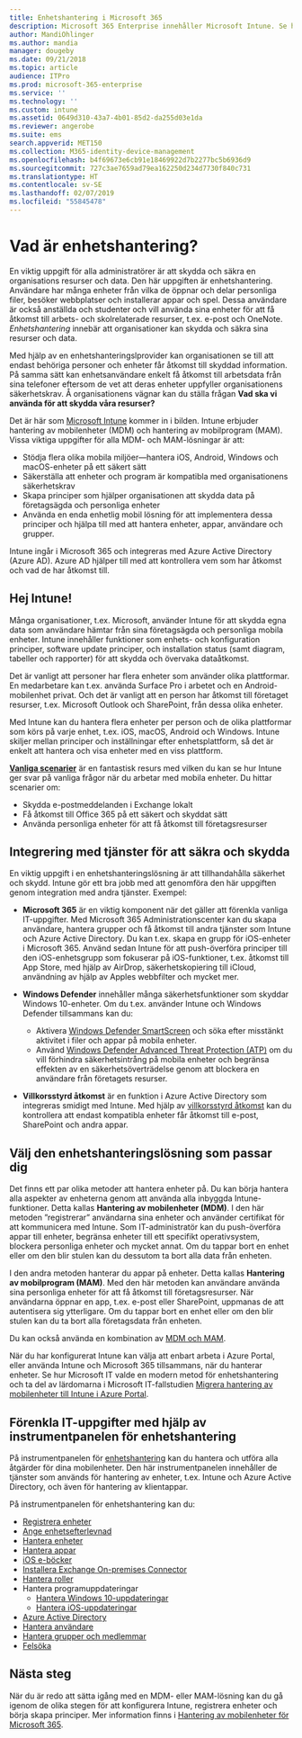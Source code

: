 ```yaml
---
title: Enhetshantering i Microsoft 365
description: Microsoft 365 Enterprise innehåller Microsoft Intune. Se hur Intune tillhandahåller hantering av mobilenheter och hantering av mobilprogram för din organisation, inklusive vanliga scenarier, och använder Intune för att distribuera Microsoft 365 i din miljö.
author: MandiOhlinger
ms.author: mandia
manager: dougeby
ms.date: 09/21/2018
ms.topic: article
audience: ITPro
ms.prod: microsoft-365-enterprise
ms.service: ''
ms.technology: ''
ms.custom: intune
ms.assetid: 0649d310-43a7-4b01-85d2-da255d03e1da
ms.reviewer: angerobe
ms.suite: ems
search.appverid: MET150
ms.collection: M365-identity-device-management
ms.openlocfilehash: b4f69673e6cb91e18469922d7b2277bc5b6936d9
ms.sourcegitcommit: 727c3ae7659ad79ea162250d234d7730f840c731
ms.translationtype: HT
ms.contentlocale: sv-SE
ms.lasthandoff: 02/07/2019
ms.locfileid: "55845478"
---
```

# <a name="what-is-device-management"></a>Vad är enhetshantering? 

En viktig uppgift för alla administratörer är att skydda och säkra en organisations resurser och data. Den här uppgiften är enhetshantering. Användare har många enheter från vilka de öppnar och delar personliga filer, besöker webbplatser och installerar appar och spel. Dessa användare är också anställda och studenter och vill använda sina enheter för att få åtkomst till arbets- och skolrelaterade resurser, t.ex. e-post och OneNote. *Enhetshantering* innebär att organisationer kan skydda och säkra sina resurser och data. 

Med hjälp av en enhetshanteringslprovider kan organisationen se till att endast behöriga personer och enheter får åtkomst till skyddad information. På samma sätt kan enhetsanvändare enkelt få åtkomst till arbetsdata från sina telefoner eftersom de vet att deras enheter uppfyller organisationens säkerhetskrav. Å organisationens vägnar kan du ställa frågan **Vad ska vi använda för att skydda våra resurser?**

Det är här som [Microsoft Intune](https://docs.microsoft.com/intune/introduction-intune) kommer in i bilden. Intune erbjuder hantering av mobilenheter (MDM) och hantering av mobilprogram (MAM). Vissa viktiga uppgifter för alla MDM- och MAM-lösningar är att:

- Stödja flera olika mobila miljöer&mdash;hantera iOS, Android, Windows och macOS-enheter på ett säkert sätt
- Säkerställa att enheter och program är kompatibla med organisationens säkerhetskrav
- Skapa principer som hjälper organisationen att skydda data på företagsägda och personliga enheter
- Använda en enda enhetlig mobil lösning för att implementera dessa principer och hjälpa till med att hantera enheter, appar, användare och grupper.

Intune ingår i Microsoft 365 och integreras med Azure Active Directory (Azure AD). Azure AD hjälper till med att kontrollera vem som har åtkomst och vad de har åtkomst till.

## <a name="hello-intune"></a>Hej Intune!
Många organisationer, t.ex. Microsoft, använder Intune för att skydda egna data som användare hämtar från sina företagsägda och personliga mobila enheter. Intune innehåller funktioner som enhets- och konfiguration principer, software update principer, och installation status (samt diagram, tabeller och rapporter) för att skydda och övervaka dataåtkomst.

Det är vanligt att personer har flera enheter som använder olika plattformar. En medarbetare kan t.ex. använda Surface Pro i arbetet och en Android-mobilenhet privat. Och det är vanligt att en person har åtkomst till företaget resurser, t.ex. Microsoft Outlook och SharePoint, från dessa olika enheter.

Med Intune kan du hantera flera enheter per person och de olika plattformar som körs på varje enhet, t.ex. iOS, macOS, Android och Windows. Intune skiljer mellan principer och inställningar efter enhetsplattform, så det är enkelt att hantera och visa enheter med en viss plattform.

**[Vanliga scenarier](https://docs.microsoft.com/intune/common-scenarios)** är en fantastisk resurs med vilken du kan se hur Intune ger svar på vanliga frågor när du arbetar med mobila enheter. Du hittar scenarier om:  
- Skydda e-postmeddelanden i Exchange lokalt
- Få åtkomst till Office 365 på ett säkert och skyddat sätt
- Använda personliga enheter för att få åtkomst till företagsresurser

## <a name="integration-with-secure-and-protect-services"></a>Integrering med tjänster för att säkra och skydda
En viktig uppgift i en enhetshanteringslösning är att tillhandahålla säkerhet och skydd. Intune gör ett bra jobb med att genomföra den här uppgiften genom integration med andra tjänster. Exempel:

- **Microsoft 365** är en viktig komponent när det gäller att förenkla vanliga IT-uppgifter. Med Microsoft 365 Administrationscenter kan du skapa användare, hantera grupper och få åtkomst till andra tjänster som Intune och Azure Active Directory. Du kan t.ex. skapa en grupp för iOS-enheter i Microsoft 365. Använd sedan Intune för att push-överföra principer till den iOS-enhetsgrupp som fokuserar på iOS-funktioner, t.ex. åtkomst till App Store, med hjälp av AirDrop, säkerhetskopiering till iCloud, användning av hjälp av Apples webbfilter och mycket mer.

- **Windows Defender** innehåller många säkerhetsfunktioner som skyddar Windows 10-enheter. Om du t.ex. använder Intune och Windows Defender tillsammans kan du: 

    - Aktivera [Windows Defender SmartScreen](https://docs.microsoft.com/intune/endpoint-protection-windows-10) och söka efter misstänkt aktivitet i filer och appar på mobila enheter. 
    - Använd [Windows Defender Advanced Threat Protection (ATP)](https://docs.microsoft.com/intune/advanced-threat-protection) om du vill förhindra säkerhetsintrång på mobila enheter och begränsa effekten av en säkerhetsöverträdelse genom att blockera en användare från företagets resurser.

- **Villkorsstyrd åtkomst** är en funktion i Azure Active Directory som integreras smidigt med Intune. Med hjälp av [villkorsstyrd åtkomst](https://docs.microsoft.com/intune/conditional-access) kan du kontrollera att endast kompatibla enheter får åtkomst till e-post, SharePoint och andra appar. 

## <a name="choose-the-device-management-solution-thats-right-for-you"></a>Välj den enhetshanteringslösning som passar dig

Det finns ett par olika metoder att hantera enheter på. Du kan börja hantera alla aspekter av enheterna genom att använda alla inbyggda Intune-funktioner. Detta kallas **Hantering av mobilenheter (MDM)**. I den här metoden ”registrerar” användarna sina enheter och använder certifikat för att kommunicera med Intune. Som IT-administratör kan du push-överföra appar till enheter, begränsa enheter till ett specifikt operativsystem, blockera personliga enheter och mycket annat. Om du tappar bort en enhet eller om den blir stulen kan du dessutom ta bort alla data från enheten. 

I den andra metoden hanterar du appar på enheter. Detta kallas **Hantering av mobilprogram (MAM)**. Med den här metoden kan användare använda sina personliga enheter för att få åtkomst till företagsresurser. När användarna öppnar en app, t.ex. e-post eller SharePoint, uppmanas de att autentisera sig ytterligare. Om du tappar bort en enhet eller om den blir stulen kan du ta bort alla företagsdata från enheten. 

Du kan också använda en kombination av [MDM och MAM](https://docs.microsoft.com/intune/byod-technology-decisions).

När du har konfigurerat Intune kan välja att enbart arbeta i Azure Portal, eller använda Intune och Microsoft 365 tillsammans, när du hanterar enheter. Se hur Microsoft IT valde en modern metod för enhetshantering och ta del av lärdomarna i Microsoft IT-fallstudien [Migrera hantering av mobilenheter till Intune i Azure Portal](https://www.microsoft.com/itshowcase/Article/Content/1042/Migrating-mobile-device-management-to-Intune-in-the-Azure-portal). 

## <a name="simplify-it-tasks-using-the-device-management-dashboard"></a>Förenkla IT-uppgifter med hjälp av instrumentpanelen för enhetshantering

På instrumentpanelen för [enhetshantering](https://devicemanagement.portal.azure.com/) kan du hantera och utföra alla åtgärder för dina mobilenheter. Den här instrumentpanelen innehåller de tjänster som används för hantering av enheter, t.ex. Intune och Azure Active Directory, och även för hantering av klientappar. 

På instrumentpanelen för enhetshantering kan du:

- [Registrera enheter](https://docs.microsoft.com/intune/device-enrollment)
- [Ange enhetsefterlevnad](https://docs.microsoft.com/intune/device-compliance-get-started)
- [Hantera enheter](https://docs.microsoft.com/intune/device-management)
- [Hantera appar](https://docs.microsoft.com/intune/app-management)  
- [iOS e-böcker](https://docs.microsoft.com/intune/vpp-ebooks-ios)  
- [Installera Exchange On-premises Connector](https://docs.microsoft.com/intune/exchange-connector-install)  
- [Hantera roller](https://docs.microsoft.com/intune/role-based-access-control)  
- Hantera programuppdateringar
  - [Hantera Windows 10-uppdateringar](https://docs.microsoft.com/intune/windows-update-for-business-configure)  
  - [Hantera iOS-uppdateringar](https://docs.microsoft.com/intune/software-updates-ios)  
- [Azure Active Directory](https://docs.microsoft.com/azure/active-directory)  
- [Hantera användare](https://docs.microsoft.com/azure/active-directory/fundamentals/add-users-azure-active-directory)
- [Hantera grupper och medlemmar](https://docs.microsoft.com/azure/active-directory/fundamentals/active-directory-manage-groups)
- [Felsöka](https://docs.microsoft.com/intune/help-desk-operators)

## <a name="next-step"></a>Nästa steg
När du är redo att sätta igång med en MDM- eller MAM-lösning kan du gå igenom de olika stegen för att konfigurera Intune, registrera enheter och börja skapa principer. Mer information finns i [Hantering av mobilenheter för Microsoft 365](https://docs.microsoft.com/microsoft-365/enterprise/mobility-infrastructure). 
